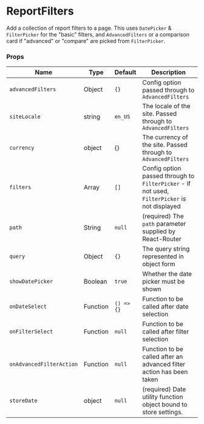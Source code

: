 ReportFilters
===

Add a collection of report filters to a page. This uses `DatePicker` & `FilterPicker` for the "basic" filters, and `AdvancedFilters`
or a comparison card if "advanced" or "compare" are picked from `FilterPicker`.

### Props

Name | Type | Default | Description
--- | --- | --- | ---
`advancedFilters` | Object | `{}` | Config option passed through to `AdvancedFilters`
`siteLocale` | string| `en_US` | The locale of the site. Passed through to `AdvancedFilters`
`currency` | object | {} | The currency of the site. Passed through to `AdvancedFilters`
`filters` | Array | `[]` | Config option passed through to `FilterPicker` - if not used, `FilterPicker` is not displayed
`path` | String | `null` | (required) The `path` parameter supplied by React-Router
`query` | Object | `{}` | The query string represented in object form
`showDatePicker` | Boolean | `true` | Whether the date picker must be shown
`onDateSelect` | Function | `() => {}` | Function to be called after date selection
`onFilterSelect` | Function | `null` | Function to be called after filter selection
`onAdvancedFilterAction` | Function | `null` | Function to be called after an advanced filter action has been taken
`storeDate` | object | `null` | (required) Date utility function object bound to store settings.

